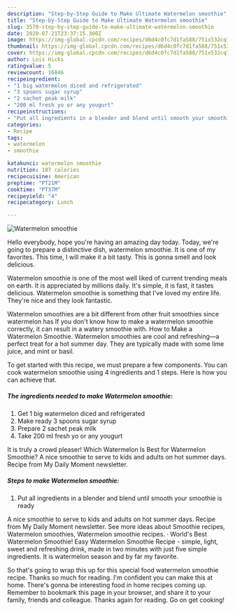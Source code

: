 ```yaml
---
description: "Step-by-Step Guide to Make Ultimate Watermelon smoothie"
title: "Step-by-Step Guide to Make Ultimate Watermelon smoothie"
slug: 3570-step-by-step-guide-to-make-ultimate-watermelon-smoothie
date: 2020-07-21T23:37:15.300Z
image: https://img-global.cpcdn.com/recipes/d6d4c0fc7d1fa588/751x532cq70/watermelon-smoothie-recipe-main-photo.jpg
thumbnail: https://img-global.cpcdn.com/recipes/d6d4c0fc7d1fa588/751x532cq70/watermelon-smoothie-recipe-main-photo.jpg
cover: https://img-global.cpcdn.com/recipes/d6d4c0fc7d1fa588/751x532cq70/watermelon-smoothie-recipe-main-photo.jpg
author: Lois Hicks
ratingvalue: 5
reviewcount: 16846
recipeingredient:
- "1 big watermelon diced and refrigerated"
- "3 spoons sugar syrup"
- "2 sachet peak milk"
- "200 ml fresh yo or any yougurt"
recipeinstructions:
- "Put all ingredients in a blender and blend until smooth your smoothie is ready"
categories:
- Recipe
tags:
- watermelon
- smoothie

katakunci: watermelon smoothie 
nutrition: 107 calories
recipecuisine: American
preptime: "PT21M"
cooktime: "PT37M"
recipeyield: "4"
recipecategory: Lunch

---
```



![Watermelon smoothie](https://img-global.cpcdn.com/recipes/d6d4c0fc7d1fa588/751x532cq70/watermelon-smoothie-recipe-main-photo.jpg)

Hello everybody, hope you're having an amazing day today. Today, we're going to prepare a distinctive dish, watermelon smoothie. It is one of my favorites. This time, I will make it a bit tasty. This is gonna smell and look delicious.

Watermelon smoothie is one of the most well liked of current trending meals on earth. It is appreciated by millions daily. It's simple, it is fast, it tastes delicious. Watermelon smoothie is something that I've loved my entire life. They're nice and they look fantastic.

Watermelon smoothies are a bit different from other fruit smoothies since watermelon has If you don&#39;t know how to make a watermelon smoothie correctly, it can result in a watery smoothie with. How to Make a Watermelon Smoothie. Watermelon smoothies are cool and refreshing—a perfect treat for a hot summer day. They are typically made with some lime juice, and mint or basil.


To get started with this recipe, we must prepare a few components. You can cook watermelon smoothie using 4 ingredients and 1 steps. Here is how you can achieve that.

<!--inarticleads1-->

##### The ingredients needed to make Watermelon smoothie:

1. Get 1 big watermelon diced and refrigerated
1. Make ready 3 spoons sugar syrup
1. Prepare 2 sachet peak milk
1. Take 200 ml fresh yo or any yougurt


It is truly a crowd pleaser! Which Watermelon Is Best for Watermelon Smoothie? A nice smoothie to serve to kids and adults on hot summer days. Recipe from My Daily Moment newsletter. 

<!--inarticleads2-->

##### Steps to make Watermelon smoothie:

1. Put all ingredients in a blender and blend until smooth your smoothie is ready


A nice smoothie to serve to kids and adults on hot summer days. Recipe from My Daily Moment newsletter. See more ideas about Smoothie recipes, Watermelon smoothies, Watermelon smoothie recipes. · World&#39;s Best Watermelon Smoothie! Easy Watermelon Smoothie Recipe - simple, light, sweet and refreshing drink, made in two minutes with just five simple ingredients. It is watermelon season and by far my favorite. 

So that's going to wrap this up for this special food watermelon smoothie recipe. Thanks so much for reading. I'm confident you can make this at home. There's gonna be interesting food in home recipes coming up. Remember to bookmark this page in your browser, and share it to your family, friends and colleague. Thanks again for reading. Go on get cooking!

